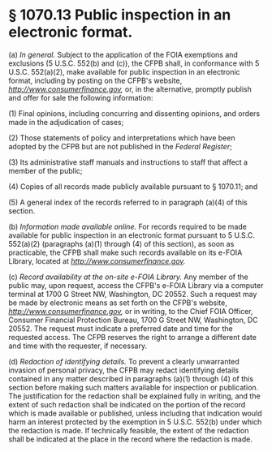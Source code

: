 # § 1070.13   Public inspection in an electronic format.

(a) *In general.* Subject to the application of the FOIA exemptions and exclusions (5 U.S.C. 552(b) and (c)), the CFPB shall, in conformance with 5 U.S.C. 552(a)(2), make available for public inspection in an electronic format, including by posting on the CFPB's website, *http://www.consumerfinance.gov,* or, in the alternative, promptly publish and offer for sale the following information:


(1) Final opinions, including concurring and dissenting opinions, and orders made in the adjudication of cases;


(2) Those statements of policy and interpretations which have been adopted by the CFPB but are not published in the _Federal Register_;


(3) Its administrative staff manuals and instructions to staff that affect a member of the public;


(4) Copies of all records made publicly available pursuant to § 1070.11; and


(5) A general index of the records referred to in paragraph (a)(4) of this section.


(b) *Information made available online.* For records required to be made available for public inspection in an electronic format pursuant to 5 U.S.C. 552(a)(2) (paragraphs (a)(1) through (4) of this section), as soon as practicable, the CFPB shall make such records available on its e-FOIA Library, located at *http://www.consumerfinance.gov.*

(c) *Record availability at the on-site e-FOIA Library.* Any member of the public may, upon request, access the CFPB's e-FOIA Library via a computer terminal at 1700 G Street NW, Washington, DC 20552. Such a request may be made by electronic means as set forth on the CFPB's website, *http://www.consumerfinance.gov,* or in writing, to the Chief FOIA Officer, Consumer Financial Protection Bureau, 1700 G Street NW, Washington, DC 20552. The request must indicate a preferred date and time for the requested access. The CFPB reserves the right to arrange a different date and time with the requester, if necessary.


(d) *Redaction of identifying details.* To prevent a clearly unwarranted invasion of personal privacy, the CFPB may redact identifying details contained in any matter described in paragraphs (a)(1) through (4) of this section before making such matters available for inspection or publication. The justification for the redaction shall be explained fully in writing, and the extent of such redaction shall be indicated on the portion of the record which is made available or published, unless including that indication would harm an interest protected by the exemption in 5 U.S.C. 552(b) under which the redaction is made. If technically feasible, the extent of the redaction shall be indicated at the place in the record where the redaction is made.




